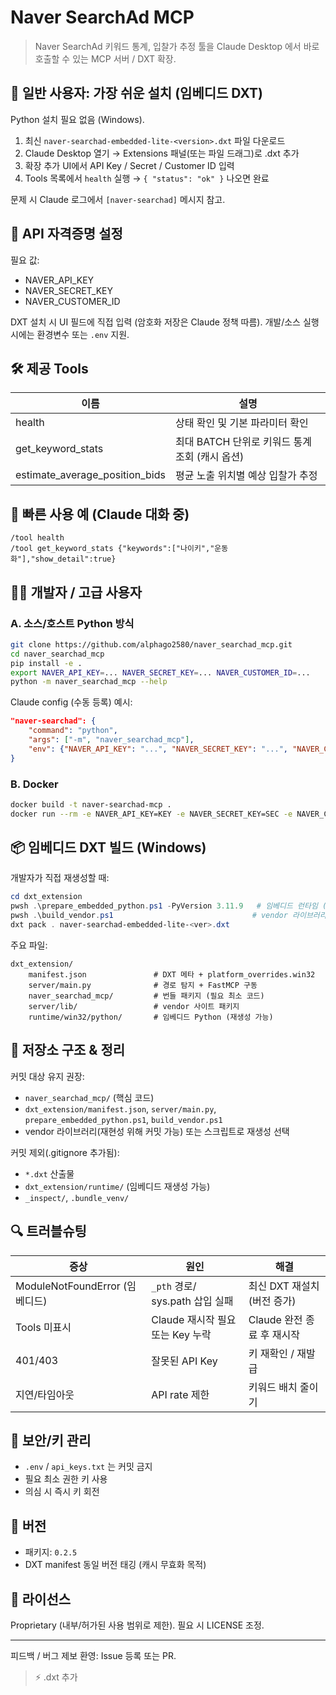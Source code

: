 # Naver SearchAd MCP

> Naver SearchAd 키워드 통계, 입찰가 추정 툴을 Claude Desktop 에서 바로 호출할 수 있는 MCP 서버 / DXT 확장.

## 🚀 일반 사용자: 가장 쉬운 설치 (임베디드 DXT)

Python 설치 필요 없음 (Windows).

1. 최신 `naver-searchad-embedded-lite-<version>.dxt` 파일 다운로드
2. Claude Desktop 열기 → Extensions 패널(또는 파일 드래그)로 .dxt 추가
3. 확장 추가 UI에서 API Key / Secret / Customer ID 입력
4. Tools 목록에서 `health` 실행 → `{ "status": "ok" }` 나오면 완료

문제 시 Claude 로그에서 `[naver-searchad]` 메시지 참고.

## 🔑 API 자격증명 설정

필요 값:

* NAVER_API_KEY
* NAVER_SECRET_KEY
* NAVER_CUSTOMER_ID

DXT 설치 시 UI 필드에 직접 입력 (암호화 저장은 Claude 정책 따름). 개발/소스 실행 시에는 환경변수 또는 `.env` 지원.

## 🛠 제공 Tools

| 이름 | 설명 |
|------|------|
| health | 상태 확인 및 기본 파라미터 확인 |
| get_keyword_stats | 최대 BATCH 단위로 키워드 통계 조회 (캐시 옵션) |
| estimate_average_position_bids | 평균 노출 위치별 예상 입찰가 추정 |

## 🧪 빠른 사용 예 (Claude 대화 중)

```text
/tool health
/tool get_keyword_stats {"keywords":["나이키","운동화"],"show_detail":true}
```

## 👩‍💻 개발자 / 고급 사용자

### A. 소스/호스트 Python 방식

```bash
git clone https://github.com/alphago2580/naver_searchad_mcp.git
cd naver_searchad_mcp
pip install -e .
export NAVER_API_KEY=... NAVER_SECRET_KEY=... NAVER_CUSTOMER_ID=...
python -m naver_searchad_mcp --help
```

Claude config (수동 등록) 예시:

```json
"naver-searchad": {
	"command": "python",
	"args": ["-m", "naver_searchad_mcp"],
	"env": {"NAVER_API_KEY": "...", "NAVER_SECRET_KEY": "...", "NAVER_CUSTOMER_ID": "..."}
}
```

### B. Docker

```bash
docker build -t naver-searchad-mcp .
docker run --rm -e NAVER_API_KEY=KEY -e NAVER_SECRET_KEY=SEC -e NAVER_CUSTOMER_ID=CID naver-searchad-mcp
```

## 📦 임베디드 DXT 빌드 (Windows)

개발자가 직접 재생성할 때:

```powershell
cd dxt_extension
pwsh .\prepare_embedded_python.ps1 -PyVersion 3.11.9   # 임베디드 런타임 (필요 시 최초 1회)
pwsh .\build_vendor.ps1                               # vendor 라이브러리 (fastmcp/requests 등)
dxt pack . naver-searchad-embedded-lite-<ver>.dxt
```

주요 파일:

```text
dxt_extension/
	manifest.json               # DXT 메타 + platform_overrides.win32
	server/main.py              # 경로 탐지 + FastMCP 구동
	naver_searchad_mcp/         # 번들 패키지 (필요 최소 코드)
	server/lib/                 # vendor 사이트 패키지
	runtime/win32/python/       # 임베디드 Python (재생성 가능)
```

## 🧹 저장소 구조 & 정리

커밋 대상 유지 권장:

* `naver_searchad_mcp/` (핵심 코드)
* `dxt_extension/manifest.json`, `server/main.py`, `prepare_embedded_python.ps1`, `build_vendor.ps1`
* vendor 라이브러리(재현성 위해 커밋 가능) 또는 스크립트로 재생성 선택

커밋 제외(.gitignore 추가됨):

* `*.dxt` 산출물
* `dxt_extension/runtime/` (임베디드 재생성 가능)
* `_inspect/`, `.bundle_venv/`

## 🔍 트러블슈팅

| 증상 | 원인 | 해결 |
|------|------|------|
| ModuleNotFoundError (임베디드) | `_pth` 경로/ sys.path 삽입 실패 | 최신 DXT 재설치 (버전 증가) |
| Tools 미표시 | Claude 재시작 필요 또는 Key 누락 | Claude 완전 종료 후 재시작 |
| 401/403 | 잘못된 API Key | 키 재확인 / 재발급 |
| 지연/타임아웃 | API rate 제한 | 키워드 배치 줄이기 |

## 🔐 보안/키 관리

* `.env` / `api_keys.txt` 는 커밋 금지
* 필요 최소 권한 키 사용
* 의심 시 즉시 키 회전

## 🧾 버전

* 패키지: `0.2.5`
* DXT manifest 동일 버전 태깅 (캐시 무효화 목적)

## 📄 라이선스

Proprietary (내부/허가된 사용 범위로 제한). 필요 시 LICENSE 조정.

---

피드백 / 버그 제보 환영: Issue 등록 또는 PR.
> ⚡ .dxt 추가

